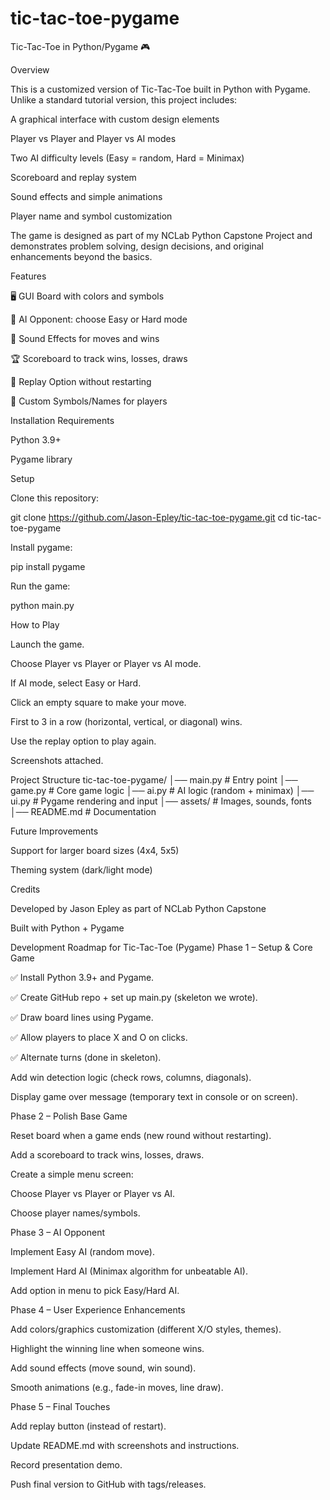 # tic-tac-toe-pygame
Tic-Tac-Toe in Python/Pygame 🎮

Overview

  This is a customized version of Tic-Tac-Toe built in Python with Pygame. Unlike a standard tutorial version, this project includes:
  
  A graphical interface with custom design elements
  
  Player vs Player and Player vs AI modes
  
  Two AI difficulty levels (Easy = random, Hard = Minimax)
  
  Scoreboard and replay system
  
  Sound effects and simple animations
  
  Player name and symbol customization
  
  The game is designed as part of my NCLab Python Capstone Project and demonstrates problem solving, design decisions, and original enhancements beyond the basics.

Features

  🖥️ GUI Board with colors and symbols
  
  🤖 AI Opponent: choose Easy or Hard mode
  
  🎵 Sound Effects for moves and wins
  
  🏆 Scoreboard to track wins, losses, draws
  
  🔄 Replay Option without restarting
  
  🎨 Custom Symbols/Names for players

Installation Requirements

  Python 3.9+
  
  Pygame library

Setup

  Clone this repository:
  
  git clone https://github.com/Jason-Epley/tic-tac-toe-pygame.git
  cd tic-tac-toe-pygame


Install pygame:

  pip install pygame


Run the game:

  python main.py

How to Play

  Launch the game.
  
  Choose Player vs Player or Player vs AI mode.
  
  If AI mode, select Easy or Hard.
  
  Click an empty square to make your move.
  
  First to 3 in a row (horizontal, vertical, or diagonal) wins.
  
  Use the replay option to play again.

Screenshots attached.

Project Structure
  tic-tac-toe-pygame/
  │── main.py          # Entry point
  │── game.py          # Core game logic
  │── ai.py            # AI logic (random + minimax)
  │── ui.py            # Pygame rendering and input
  │── assets/          # Images, sounds, fonts
  │── README.md        # Documentation

Future Improvements

  Support for larger board sizes (4x4, 5x5)
  
  Theming system (dark/light mode)
  
  Credits
  
  Developed by Jason Epley as part of NCLab Python Capstone
  
  Built with Python + Pygame


Development Roadmap for Tic-Tac-Toe (Pygame)
Phase 1 – Setup & Core Game

  ✅ Install Python 3.9+ and Pygame.
  
  ✅ Create GitHub repo + set up main.py (skeleton we wrote).
  
  ✅ Draw board lines using Pygame.
  
  ✅ Allow players to place X and O on clicks.
  
  ✅ Alternate turns (done in skeleton).
  
  Add win detection logic (check rows, columns, diagonals).
  
  Display game over message (temporary text in console or on screen).

Phase 2 – Polish Base Game

  Reset board when a game ends (new round without restarting).
  
  Add a scoreboard to track wins, losses, draws.
  
  Create a simple menu screen:
  
  Choose Player vs Player or Player vs AI.
  
  Choose player names/symbols.

Phase 3 – AI Opponent

  Implement Easy AI (random move).
  
  Implement Hard AI (Minimax algorithm for unbeatable AI).
  
  Add option in menu to pick Easy/Hard AI.

Phase 4 – User Experience Enhancements

  Add colors/graphics customization (different X/O styles, themes).
  
  Highlight the winning line when someone wins.
  
  Add sound effects (move sound, win sound).
  
  Smooth animations (e.g., fade-in moves, line draw).

Phase 5 – Final Touches

  Add replay button (instead of restart).
  
  Update README.md with screenshots and instructions.
  
  Record presentation demo.
  
  Push final version to GitHub with tags/releases.
